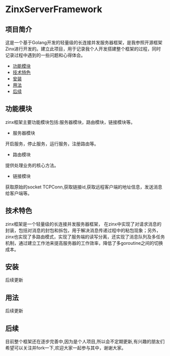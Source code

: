 # ZinxServerFramework
## 项目简介
这是一个基于Golang开发的轻量级的长连接并发服务器框架，是我参照开源框架Zinx进行开发的。建立此项目，用于记录我个人开发搭建整个框架的过程，同时记录过程中遇到的一些问题和心得体会。

+ [功能模块](#功能模块)
+ [技术特色](#技术特色)
+ [安装](#安装)
+ [用法](#用法)
+ [后续](#后续)



## 功能模块

zinx框架主要功能模块包括:服务器模块，路由模块，链接模块等。

+ 服务器模块

开启服务，停止服务，运行服务，注册路由等。

+ 路由模块

提供处理业务的核心方法。

+ 链接模块

获取原始的socket TCPConn,获取链接id,获取远程客户端的地址信息，发送消息给客户端等。

## 技术特色
zinx框架是一个轻量级的长连接并发服务器框架， 在zinx中实现了对请求消息的封装，包括对消息的封包和拆包，用于解决消息传递过程中的粘包现象；另外，zinx也实现了多路由模式，实现了服务端的读写分离，还实现了消息队列及多任务机制，通过建立工作池来提高服务器的工作效率，降低了多goroutine之间的切换成本。

## 安装
后续更新

## 用法
后续更新

## 后续
目前整个框架还在逐步完善中,因为是个人项目,所以会不定期更新,有兴趣的朋友们希望可以关注并fork一下,欢迎大家一起参与其中，谢谢大家。


